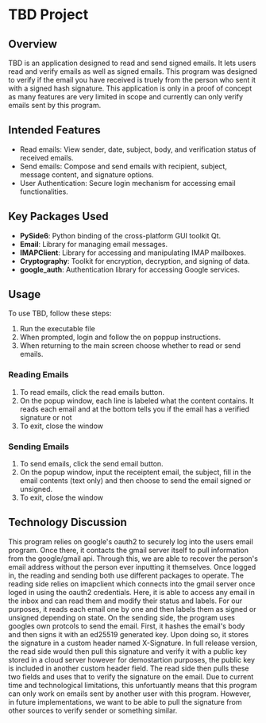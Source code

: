
# TBD Project

## Overview
TBD is an application designed to read and send signed emails. It lets users read and verify emails as well as signed emails. This program was designed to verify if the email you have received is truely from the person who sent it with a signed hash signature.
This application is only in a proof of concept as many features are very limited in scope and currently can only verify emails sent by this program.

## Intended Features
- Read emails: View sender, date, subject, body, and verification status of received emails.
- Send emails: Compose and send emails with recipient, subject, message content, and signature options.
- User Authentication: Secure login mechanism for accessing email functionalities.

## Key Packages Used
- **PySide6**: Python binding of the cross-platform GUI toolkit Qt.
- **Email**: Library for managing email messages.
- **IMAPClient**: Library for accessing and manipulating IMAP mailboxes.
- **Cryptography**: Toolkit for encryption, decryption, and signing of data.
- **google_auth**: Authentication library for accessing Google services.

## Usage
To use TBD, follow these steps:
1. Run the executable file
2. When prompted, login and follow the on poppup instructions.
3. When returning to the main screen choose whether to read or send emails.

### Reading Emails
1. To read emails, click the read emails button.
2. On the popup window, each line is labeled what the content contains. It reads each email and at the bottom tells you if the email has a verified signature or not
3. To exit, close the window

### Sending Emails
1. To send emails, click the send email button.
2. On the popup window, input the receiptent email, the subject, fill in the email contents (text only) and then choose to send the email signed or unsigned.
3. To exit, close the window

## Technology Discussion
This program relies on google's oauth2 to securely log into the users email program. Once there, it contacts the gmail server itself to pull information from the google/gmail api. Through this, we are able to recover the person's email address without the person ever inputting it themselves. 
Once logged in, the reading and sending both use different packages to operate. 
The reading side relies on imapclient which connects into the gmail server once loged in using the oauth2 credentials. Here, it is able to access any email in the inbox and can read them and modify their status and labels. For our purposes, it reads each email one by one and then labels them as signed or unsigned depending on state.
On the sending side, the program uses googles own protcols to send the email. First, it hashes the email's body and then signs it with an ed25519 generated key. Upon doing so, it stores the signature in a custom header named X-Signature. In full release version, the read side would then pull this signature and verify it with a public key stored in a cloud server however for demostartion purposes, the public key is included in another custom header field. The read side then pulls these two fields and uses that to verify the signature on the email.
Due to current time and technological limitations, this unfortuantly means that this program can only work on emails sent by another user with this program. However, in future implementations, we want to be able to pull the signature from other sources to verify sender or something similar.
